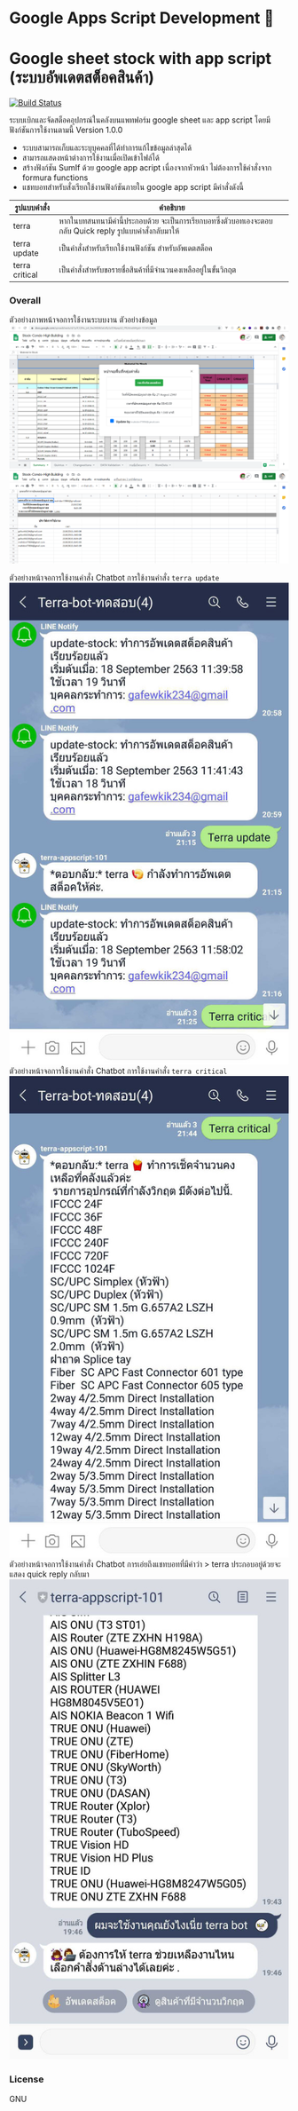 # Google Apps Script Development 💯

# Google sheet stock with app script (ระบบอัพเดตสต็อคสินค้า)

[![Build Status](https://travis-ci.org/joemccann/dillinger.svg?branch=master)](https://travis-ci.org/joemccann/dillinger)

ระบบเบิกและจัดสต็อคอุปกรณ์ในคลังบนแพทฟอร์ม google sheet และ app script โดยมีฟังก์ชันการใช้งานตามนี้ Version 1.0.0

  - ระบบสามารถเก็บและระบุบุคคลที่ได้ทำการแก้ไขข้อมูลล่าสุดได้
  - สามารถแสดงหน้าต่างการใช้งานเมื่อเปิดเข้าไฟล์ได้
  - สร้างฟังก์ชัน SumIf ด้วย google app acript เนื่องจากหัวหน้า ไม่ต้องการใช้คำสั่งจาก formura functions
  - แชทบอทสำหรับสั่งเรียกใช้งานฟังก์ชันภายใน google app script มีคำสั่งดังนี้

รูปแบบคำสั่ง | คำอธิบาย
------------ | -------------
terra | หากในบทสนทนามีคำนี้ประกอบด้วย จะเป็นการเรียกบอทซึ่งตัวบอทเองจะตอบกลับ Quick reply รูปแบบคำสั่งกลับมาให้
terra update | เป็นคำสั่งสำหรับเรียกใช้งานฟังก์ชัน สำหรับอัพเดตสต็อค
terra critical | เป็นคำสั่งสำหรับขอรายชื่อสินค้าที่มีจำนวนคงเหลืออยู่ในขั้นวิกฤต 


### Overall
ตัวอย่างภาพหน้าจอการใช้งานระบบงาน ตัวอย่างข้อมูล
![Main Panel UI](https://github.com/ggafiled/googlesheet_appscript_stock_update/blob/master/img/googlesheet_html_appscript_project_check_stock.PNG)
![Main Panel UI](https://github.com/ggafiled/googlesheet_appscript_stock_update/blob/master/img/googlesheet_html_appscript_project_check_stock02.PNG)

ตัวอย่างหน้าจอการใช้งานคำสั่ง Chatbot การใช้งานคำสั่ง `terra update`
![Terra Bot](https://github.com/ggafiled/googlesheet_appscript_stock_update/blob/master/img/terra-bot-01.jpg)
ตัวอย่างหน้าจอการใช้งานคำสั่ง Chatbot การใช้งานคำสั่ง `terra critical`
![Terra Bot](https://github.com/ggafiled/googlesheet_appscript_stock_update/blob/master/img/terra-bot-02.jpg)
ตัวอย่างหน้าจอการใช้งานคำสั่ง Chatbot การเอ่ยถึงแชทบอทที่มีคำว่า > terra ประกอบอยู่ด้วยจะแสดง quick reply กลับมา
![Terra Bot](https://github.com/ggafiled/googlesheet_appscript_stock_update/blob/master/img/terra-bot-03.jpg)

### License
GNU